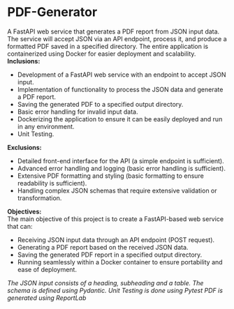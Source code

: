 # PDF-Generator
A FastAPI web service that generates a PDF report from JSON input data. The service will accept JSON via an API endpoint, process it, and produce a formatted PDF saved in a specified directory. The entire application is containerized using Docker for easier deployment and scalability.
**Inclusions:** 
* Development of a FastAPI web service with an endpoint to accept JSON input. 
* Implementation of functionality to process the JSON data and generate a PDF report. 
* Saving the generated PDF to a specified output directory. 
* Basic error handling for invalid input data. 
* Dockerizing the application to ensure it can be easily deployed and run in any environment.
* Unit Testing.

**Exclusions:** 
* Detailed front-end interface for the API (a simple endpoint is sufficient). 
* Advanced error handling and logging (basic error handling is sufficient). 
* Extensive PDF formatting and styling (basic formatting to ensure readability is sufficient). 
* Handling complex JSON schemas that require extensive validation or transformation. 

**Objectives:** <br>
The main objective of this project is to create a FastAPI-based web service that can: 
* Receiving JSON input data through an API endpoint (POST request). 
* Generating a PDF report based on the received JSON data. 
* Saving the generated PDF report in a specified output directory. 
* Running seamlessly within a Docker container to ensure portability and ease of deployment.

*The JSON input consists of a heading, subheading and a table. The schema is defined using Pydantic.*
*Unit Testing is done using Pytest*
*PDF is generated using ReportLab*
